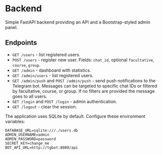 # Backend

Simple FastAPI backend providing an API and a Bootstrap-styled admin panel.

## Endpoints
- `GET /users` - list registered users.
- `POST /users` - register new user. Fields: `chat_id`, optional `facultative`, `course`, `group`.
- `GET /admin` - dashboard with statistics.
- `GET /admin/users` - list registered users.
- `GET /admin/push` and `POST /admin/push` - send push notifications to the Telegram bot. Messages can be targeted to specific chat IDs or filtered by facultative, course, or group. If no filters are provided the message goes to all users.
- `GET /login` and `POST /login` - admin authentication.
- `GET /logout` - clear the session.

The application uses SQLite by default. Configure these environment variables:

```
DATABASE_URL=sqlite:///./users.db
ADMIN_USERNAME=admin
ADMIN_PASSWORD=password
SECRET_KEY=change_me
BOT_API_URL=http://tgbot:8080/api
```
